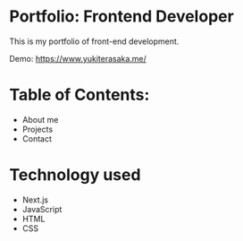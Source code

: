 # Portfolio: Frontend Developer

This is my portfolio of front-end development.

Demo: https://www.yukiterasaka.me/

# Table of Contents:

- About me
- Projects
- Contact

# Technology used

- Next.js
- JavaScript
- HTML
- CSS
